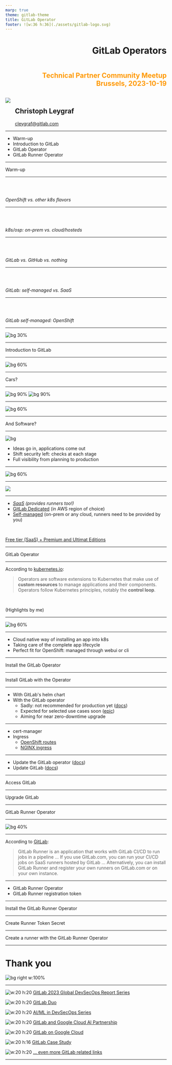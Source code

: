 ```yaml
---
marp: true
theme: gitlab-theme
title: GitLab Operator
footer: ![w:36 h:36](./assets/gitlab-logo.svg)
---
```


<div style="display:flex; flex-direction:column;">
    <h1 style="margin-top:1em;text-align:right">
      GitLab Operators
    </h1>
    <h2 style="margin-bottom:1.5em;text-align:right;color:#FF9900">
      Technical Partner Community Meetup<br />
      Brussels, 2023-10-19
    </h2>
    <div style="display:flex; flex-direction:row;">
        <div style="display:flex; flex-direction:row">
            <div>
                <img class="avatar" src="./assets/avatar-chris.jpeg">
            </div>
            <div style="display:flex; flex-direction:column; justify-content:center; margin-left:1em">
                <h2>
                    Christoph Leygraf
                </h2>
                <a href= "mailto:cleygraf@gitlab.com">cleygraf@gitlab.com</a>
            </div>
        </div>
        <div style="display:flex; flex-direction:row; margin-left:2em">
        </div>
    </div>
</div>

---
<!-- header: "Agenda" -->

- Warm-up
- Introduction to GitLab
- GitLab Operator
- GitLab Runner Operator

<!-- footer: ![w:36 h:36](./assets/gitlab-logo.svg) -->
---
<!-- header:  "" -->

<div class="white-center"><p>Warm-up</p></div>

<!-- footer: ![w:36 h:36](./assets/gitlab-logo.svg) -->
---
<!-- header:  "Please vote:" -->

<br />
<br />

<div class="white-center-medium"><p><i>OpenShift vs. other k8s flavors</i></p></div>

<!-- footer: ![w:36 h:36](./assets/gitlab-logo.svg) -->
---
<!-- header:  "Please vote:" -->

<br />
<br />

<div class="white-center-medium"><p><i>k8s/osp: on-prem vs. cloud/hosteds</i></p></div>

<!-- footer: ![w:36 h:36](./assets/gitlab-logo.svg) -->
---
<!-- header:  "Please vote:" -->

<br />
<br />

<div class="white-center-medium"><p><i>GitLab vs. GitHub vs. nothing</i></p></div>

<!-- footer: ![w:36 h:36](./assets/gitlab-logo.svg) -->
---
<!-- header:  "Please vote:" -->

<br />
<br />

<div class="white-center-medium"><p><i>GitLab: self-managed vs. SaaS</i></p></div>

<!-- footer: ![w:36 h:36](./assets/gitlab-logo.svg) -->
---
<!-- header:  "Please vote:" -->

<br />
<br />

<div class="white-center-medium"><p><i>GitLab self-managed: OpenShift</i></p></div>

<!-- footer: ![w:36 h:36](./assets/gitlab-logo.svg) -->
---
<!-- header:  "Slides online" -->

![bg 30%](./assets/url-operator-prod.png)

<!-- footer: ##URL_OPERATOR_PROD## --->
---
<!-- header:  "" -->

<div class="white-center"><p>Introduction to GitLab</p></div>

<!-- footer: ![w:36 h:36](./assets/gitlab-logo.svg) -->
---
<!-- header: ""  --> 

![bg 60%](./assets/AI-powered_DevSecOps.png)

---

<div class="white-center"><p>Cars?</p></div>

---

![bg 90%](./assets/motorwagen_1886.jpg)
![bg 90%](./assets/c-class.jpg)

---

![bg 60%](./assets/mb_manufactoring_line.jpg)

---
<!-- header: "" -->

<div class="white-center"><p>And Software?</p></div>

<!-- footer: ![w:36 h:36](./assets/gitlab-logo.svg) -->
---
<!-- header: "GitLab's Software Factory Approach" -->

![bg](./assets/software-factory.svg)

- Ideas go in, applications come out
- Shift security left: checks at each stage
- Full visibility from planning to production

<!-- footer: ![w:36 h:36](./assets/gitlab-logo.svg) -->
---
<!-- header: ""  --> 

![bg 60%](./assets/AI-powered_DevSecOps.png)

---
<!-- header:  "AI powered - in every stage & for everyone" -->

<img src="./assets/GitLab AI Workflow.svg" class="center">

---
<!-- header: "GitLab's hosting options" -->

- *[SaaS](https://gitlab.com) (provides runners too!)*
- [GitLab Dedicated](https://about.gitlab.com/dedicated/) (in AWS region of choice)
- [Self-managed](https://about.gitlab.com/install/) (on-prem or any cloud, runners need to be provided by you)

<br />

[Free tier (SaaS) + Premium and Ultimat Editions](src/talk-track.md)

<!-- footer: ![w:36 h:36](./assets/gitlab-logo.svg) -->
---
<!-- header:  "" -->

<div class="white-center"><p>GitLab Operator</p></div>

<!-- footer: ![w:36 h:36](./assets/gitlab-logo.svg) -->
---
<!-- header: "Why Operators?"  --> 

According to [kubernetes.io](https://kubernetes.io/docs/concepts/extend-kubernetes/operator/):

> Operators are software extensions to Kubernetes that make use of **custom resources** to manage applications and their components. Operators follow Kubernetes principles, notably the **control loop**.

<br />

(Highlights by me)

---
<!-- header: "Why Operators?"  --> 

![bg 60%](./assets/k8s-operator.png)

<!-- footer: Image from <a href="https://www.cncf.io/blog/2022/06/15/kubernetes-operators-what-are-they-some-examples/">CNCF</a> --->
---
<!-- header: "Why Operators?"  --> 

- Cloud native way of installing an app into k8s
- Taking care of the complete app lifecycle
- Perfect fit for OpenShift: managed through webui or cli

<!-- footer: ![w:36 h:36](./assets/gitlab-logo.svg) -->
---
<!-- header: "Demo time"  --> 

<div class="white-center-small"><p>Install the GitLab Operator</p></div>

<!-- footer: ![w:36 h:36](./assets/gitlab-logo.svg) -->
---
<!-- header: "Demo time"  --> 

<div class="white-center-small"><p>Install GitLab with the Operator</p></div>

<!-- footer: ![w:36 h:36](./assets/gitlab-logo.svg) -->
---
<!-- header: "How to install GitLab on k8s?"  --> 

- With GitLab's helm chart
- With the GitLab operator
  - Sadly: not recommended for production yet ([docs](https://docs.gitlab.com/operator/installation.html))
  - Expected for selected use cases soon ([epic](https://gitlab.com/groups/gitlab-org/-/epics/10968))
  - Aiming for near zero-downtime upgrade

<!-- footer: ![w:36 h:36](./assets/gitlab-logo.svg) -->
---
<!-- header: "Prerequisites"  --> 

- cert-manager
- Ingress
  - [OpenShift routes](https://docs.gitlab.com/operator/openshift_ingress.html#openshift-routes)
  - [NGINX ingress](https://docs.gitlab.com/operator/openshift_ingress.html#nginx-ingress-controller)
  
<!-- footer: ![w:36 h:36](./assets/gitlab-logo.svg) -->
---
<!-- header: "Updates"  --> 

- Update the GitLab operator ([docs](https://docs.gitlab.com/operator/operator_upgrades.html))
- Update GitLab ([docs](https://docs.gitlab.com/operator/gitlab_upgrades.html))
  
<!-- footer: ![w:36 h:36](./assets/gitlab-logo.svg) -->
---
<!-- header: "Demo time"  --> 

<div class="white-center-small"><p>Access GitLab</p></div>

<!-- footer: ![w:36 h:36](./assets/gitlab-logo.svg) -->
---
<!-- header: "Demo time"  --> 

<div class="white-center-small"><p>Upgrade GitLab</p></div>

<!-- footer: ![w:36 h:36](./assets/gitlab-logo.svg) -->
---
<!-- header:  "" -->

<div class="white-center"><p>GitLab Runner Operator</p></div>

<!-- footer: ![w:36 h:36](./assets/gitlab-logo.svg) -->
---
<!-- header: "Runners?"  --> 

![bg 40%](./assets/runner.png)

<!-- footer: ![w:36 h:36](./assets/gitlab-logo.svg) -->
---
<!-- header: "Runners?"  --> 

According to [GitLab](https://docs.gitlab.com/runner/):

> GitLab Runner is an application that works with GitLab CI/CD to run jobs in a pipeline ... If you use GitLab.com, you can run your CI/CD jobs on SaaS runners hosted by GitLab ... Alternatively, you can install GitLab Runner and register your own runners on GitLab.com or on your own instance.

<!-- footer: ![w:36 h:36](./assets/gitlab-logo.svg) -->
---
<!-- header: "Prerequisites"  --> 

- GitLab Runner Operator
- GitLab Runner registration token 
  
<!-- footer: ![w:36 h:36](./assets/gitlab-logo.svg) -->
---
<!-- header: "Demo time"  --> 

<div class="white-center-small"><p>Install the GitLab Runner Operator</p></div>

<!-- footer: ![w:36 h:36](./assets/gitlab-logo.svg) -->
---
<!-- header: "Demo time"  --> 

<div class="white-center-small"><p>Create Runner Token Secret</p></div>

<!-- footer: ![w:36 h:36](./assets/gitlab-logo.svg) -->
---
<!-- header: "Demo time"  --> 

<div class="white-center-small"><p>Create a runner with the GitLab Runner Operator</p></div>

<!-- footer: ![w:36 h:36](./assets/gitlab-logo.svg) -->
---
<!-- header:  "" -->

# Thank you

![bg right w:100%](./assets/thankyou.png)
<!-- footer: "" -->
---
<!-- header:  "Useful links?" -->

![w:20 h:20](./assets/gitlab-logo.svg) [GitLab 2023 Global DevSecOps Report Series](https://about.gitlab.com/developer-survey/)

![w:20 h:20](./assets/gitlab-logo.svg) [GitLab Duo](https://about.gitlab.com/gitlab-duo/)

![w:20 h:20](./assets/gitlab-logo.svg) [AI/ML in DevSecOps Series](https://about.gitlab.com/blog/2023/04/24/ai-ml-in-devsecops-series/)

![w:20 h:20](./assets/gitlab-logo.svg) [GitLab and Google Cloud AI Partnership](https://about.gitlab.com/press/releases/2023-05-02-gitLab-and-google-cloud-partner-to-expand-ai-assisted-capabilities.html)

![w:20 h:20](./assets/gitlab-logo.svg) [GitLab on Google Cloud](https://about.gitlab.com/partners/technology-partners/google-cloud-platform/)

![w:20 h:16](./assets/googlecloud.png) [GitLab Case Study](https://cloud.google.com/customers/gitlab)

![w:20 h:20](./assets/gitlab-logo.svg) [... even more GitLab related links](./links.html)

<!-- footer: ![w:36 h:36](./assets/gitlab-logo.svg) -->
---
